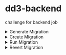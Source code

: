 # dd3-backend
challenge for backend job

<details>
  <summary>Generate Migration</summary>
  <p>

```bash
npm run typeorm:mgr:gen --name=CreateSetup
```

  </p>
</details>
<details>
  <summary>Create Migration</summary>
  <p>

```bash
npm run typeorm:mgr:cre --name=Personal
```

  </p>
</details>
<details>
  <summary>Run Migration</summary>
  <p>

```bash
npm run typeorm:mgr:run
```

  </p>
</details>
<details>
  <summary>Revert Migration</summary>
    <p>

```bash
npm run typeorm:mgr:rev
```

  </p>
</details>
